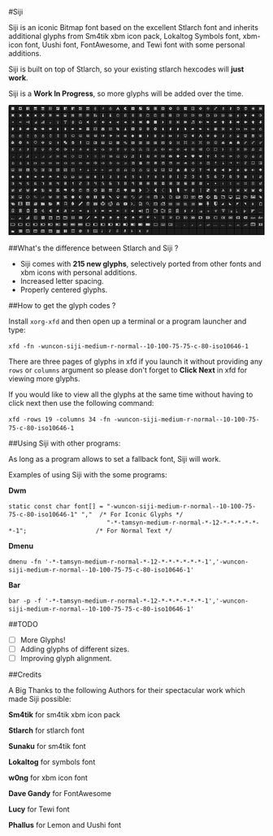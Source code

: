 #Siji

Siji is an iconic Bitmap font based on the excellent Stlarch font and inherits additional glyphs from Sm4tik xbm icon pack, Lokaltog Symbols font, xbm-icon font, Uushi font, FontAwesome, and Tewi font with some personal additions.

Siji is built on top of Stlarch, so your existing stlarch hexcodes will **just work**.

Siji is a **Work In Progress**, so more glyphs will be added over the time.

![Siji](preview.png "Preview of Siji")

##What's the difference between Stlarch and Siji ?

- Siji comes with **215 new glyphs**, selectively ported from other fonts and xbm icons with personal additions.
- Increased letter spacing.
- Properly centered glyphs.

##How to get the glyph codes ?

Install `xorg-xfd` and then open up a terminal or a program launcher and type:

`xfd -fn -wuncon-siji-medium-r-normal--10-100-75-75-c-80-iso10646-1`

There are three pages of glyphs in xfd if you launch it without providing any `rows` or `columns` argument so please don't forget to **Click Next** in xfd for viewing more glyphs.

If you would like to view all the glyphs at the same time without having to click next then use the following command:

`xfd -rows 19 -columns 34 -fn -wuncon-siji-medium-r-normal--10-100-75-75-c-80-iso10646-1`

##Using Siji with other programs:

As long as a program allows to set a fallback font, Siji will work.

Examples of using Siji with the some programs:

**Dwm**

```
static const char font[] = "-wuncon-siji-medium-r-normal--10-100-75-75-c-80-iso10646-1" ","  /* For Iconic Glyphs */
                           "-*-tamsyn-medium-r-normal-*-12-*-*-*-*-*-*-1";                   /* For Normal Text */
```

**Dmenu**

```
dmenu -fn '-*-tamsyn-medium-r-normal-*-12-*-*-*-*-*-*-1','-wuncon-siji-medium-r-normal--10-100-75-75-c-80-iso10646-1'
```

**Bar**

```
bar -p -f '-*-tamsyn-medium-r-normal-*-12-*-*-*-*-*-*-1','-wuncon-siji-medium-r-normal--10-100-75-75-c-80-iso10646-1'
```

##TODO

- [ ] More Glyphs!
- [ ] Adding glyphs of different sizes.
- [ ] Improving glyph alignment.

##Credits

A Big Thanks to the following Authors for their spectacular work which made Siji possible:

**Sm4tik** for sm4tik xbm icon pack

**Stlarch** for stlarch font

**Sunaku** for sm4tik font

**Lokaltog** for symbols font

**w0ng** for xbm icon font

**Dave Gandy** for FontAwesome

**Lucy** for Tewi font

**Phallus** for Lemon and Uushi font

